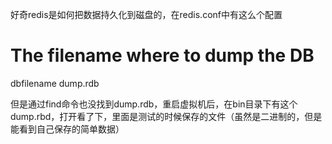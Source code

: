 好奇redis是如何把数据持久化到磁盘的，在redis.conf中有这么个配置

# The filename where to dump the DB
dbfilename dump.rdb

但是通过find命令也没找到dump.rdb，重启虚拟机后，在bin目录下有这个dump.rbd，打开看了下，里面是测试的时候保存的文件（虽然是二进制的，但是能看到自己保存的简单数据）
